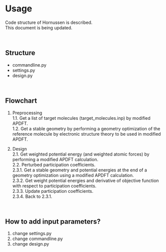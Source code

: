 # Usage

Code structure of Hornussen is described.  
This document is being updated.

<br/>

## Structure

- commandline.py  
- settings.py  
- design.py

<br/>

## Flowchart

1. Preprocessing  
  1.1. Get a list of target molecules (target_molecules.inp) by modified APDFT.  
  1.2. Get a stable geometry by performing a geometry optimization of
       the reference molecule by electronic structure theory to be used in modified APDFT.  

2. Design  
  2.1. Get weighted potential energy (and weighted atomic forces) by performing
       a modified APDFT calculation.  
  2.2. Perturbed participation coefficients.  
  2.3.1. Get a stable geometry and potential energies at the end of a geometry optimization
         using a modified APDFT calculation.  
  2.3.2. Get weight potential energies and derivative of objective function with respect to
         participation coefficients.  
  2.3.3. Update participation coefficients.  
  2.3.4. Back to 2.3.1.  

<br/>

## How to add input parameters?

1. change settings.py
2. change commandline.py
3. change design.py